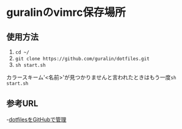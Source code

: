 # guralinのvimrc保存場所

## 使用方法

1. `cd ~/`
1. `git clone https://github.com/guralin/dotfiles.git`
1. `sh start.sh`

カラースキーム'<名前>'が見つかりませんと言われたときはもう一度`sh start.sh`
## 参考URL

-[dotfilesをGitHubで管理](https://qiita.com/okamos/items/7f5461814e8ed8916870)

